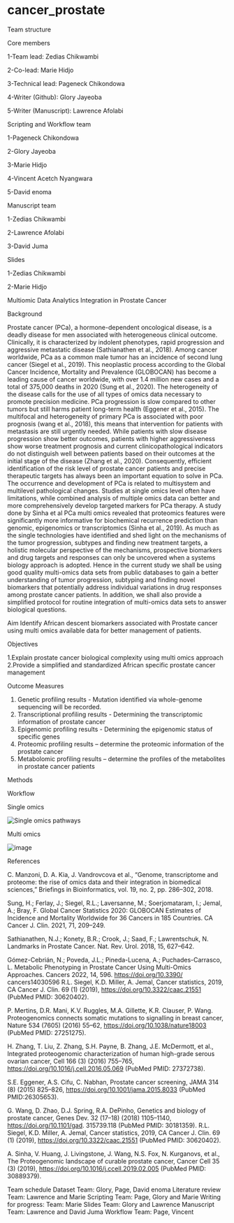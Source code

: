 # cancer_prostate

Team structure

Core members

1-Team lead: Zedias Chikwambi

2-Co-lead: Marie Hidjo

3-Technical lead: Pageneck Chikondowa

4-Writer (Github): Glory Jayeoba

5-Writer (Manuscript): Lawrence Afolabi

Scripting and Workflow team 

1-Pageneck Chikondowa

2-Glory Jayeoba

3-Marie Hidjo

4-Vincent Acetch Nyangwara

5-David enoma

Manuscript team 

1-Zedias Chikwambi

2-Lawrence Afolabi

3-David Juma

Slides 

1-Zedias Chikwambi

2-Marie Hidjo




Multiomic Data Analytics Integration in Prostate Cancer

Background  

Prostate cancer (PCa), a hormone-dependent oncological disease, is a deadly disease for men associated with heterogeneous clinical outcome. Clinically, it is characterized by indolent phenotypes, rapid progression and aggressive metastatic disease (Sathianathen et al., 2018). Among cancer worldwide, PCa as a common male tumor has an incidence of second lung cancer (Siegel et al., 2019). This neoplastic process according to the Global Cancer Incidence, Mortality and Prevalence (GLOBOCAN) has become a leading cause of cancer worldwide, with over 1.4 million new cases and a total of 375,000 deaths in 2020 (Sung et al., 2020). The heterogeneity of the disease calls for the use of all types of omics data necessary to promote precision medicine. PCa progression is slow compared to other tumors but still harms patient long-term health (Eggener et al., 2015). The multifocal and heterogeneity of primary PCa is associated with poor prognosis (wang et al., 2018), this means that intervention for patients with metastasis are still urgently needed. While patients with slow disease progression show better outcomes, patients with higher aggressiveness show worse treatment prognosis and current clinicopathological indicators do not distinguish well between patients based on their outcomes at the initial stage of the disease (Zhang et al., 2020). Consequently, efficient identification of the risk level of prostate cancer patients and precise therapeutic targets has always been an important equation to solve in PCa. The occurrence and development of PCa is related to multisystem and multilevel pathological changes. Studies at single omics level often have limitations, while combined analysis of multiple omics data can better and more comprehensively develop targeted markers for PCa therapy. A study done by Sinha et al PCa multi omics revealed that proteomics features were significantly more informative for biochemical recurrence prediction than genomic, epigenomics or transcriptomics (Sinha et al., 2019). As much as the single technologies have identified and shed light on the mechanisms of the tumor progression, subtypes and finding new treatment targets, a holistic molecular perspective of the mechanisms, prospective biomarkers and drug targets and responses can only be uncovered when a systems biology approach is adopted. Hence in the current study we shall be using good quality multi-omics data sets from public databases to gain a better understanding of tumor progression, subtyping and finding novel biomarkers that potentially address individual variations in drug responses among prostate cancer patients. In addition, we shall also provide a simplified protocol for routine integration of multi-omics data sets to answer biological questions.


Aim
Identify African descent biomarkers associated with Prostate cancer using multi omics available data for better management of patients. 

Objectives

1.Explain prostate cancer biological complexity using multi omics approach
2.Provide a simplified and standardized African specific prostate cancer management 

Outcome Measures 

1.	Genetic profiling results - Mutation identified via whole-genome sequencing will be recorded.
2.	Transcriptional profiling results - Determining the transcriptomic information of prostate cancer
3.	Epigenomic profiling results - Determining the epigenomic status of specific genes
4.	Proteomic profiling results – determine the proteomic information of the prostate cancer
5.	Metabolomic profiling results – determine the profiles of the metabolites in prostate cancer patients

Methods

Workflow

Single omics

![Single omics pathways](https://user-images.githubusercontent.com/102041566/161955431-539e2ed4-c488-4e74-978e-ab74649aa6aa.PNG)


Multi omics

![image](https://user-images.githubusercontent.com/102041566/161955384-bdb603ec-f4fc-4853-9ddb-937009b3a510.png)










References 

C. Manzoni, D. A. Kia, J. Vandrovcova et al., “Genome, transcriptome and proteome: the rise of omics data and their integration in biomedical sciences,” Briefings in Bioinformatics, vol. 19, no. 2, pp. 286–302, 2018. 

Sung, H.; Ferlay, J.; Siegel, R.L.; Laversanne, M.; Soerjomataram, I.; Jemal, A.; Bray, F. Global Cancer Statistics 2020: GLOBOCAN Estimates of Incidence and Mortality Worldwide for 36 Cancers in 185 Countries. CA Cancer J. Clin. 2021, 71, 209–249. 

Sathianathen, N.J.; Konety, B.R.; Crook, J.; Saad, F.; Lawrentschuk, N. Landmarks in Prostate Cancer. Nat. Rev. Urol. 2018, 15, 627–642. 

Gómez-Cebrián, N.; Poveda, J.L.; Pineda-Lucena, A.; Puchades-Carrasco, L. Metabolic Phenotyping in Prostate Cancer Using Multi-Omics Approaches. Cancers 2022, 14, 596. https://doi.org/10.3390/ cancers14030596
R.L. Siegel, K.D. Miller, A. Jemal, Cancer statistics, 2019, CA Cancer J. Clin. 69 (1)
(2019), https://doi.org/10.3322/caac.21551 (PubMed PMID: 30620402). 

P. Mertins, D.R. Mani, K.V. Ruggles, M.A. Gillette, K.R. Clauser, P. Wang. Proteogenomics connects somatic mutations to signalling in breast cancer, Nature 534 (7605) (2016) 55–62, https://doi.org/10.1038/nature18003 (PubMed PMID: 27251275).

 H. Zhang, T. Liu, Z. Zhang, S.H. Payne, B. Zhang, J.E. McDermott, et al., Integrated
proteogenomic characterization of human high-grade serous ovarian cancer, Cell 166 (3) (2016) 755–765, https://doi.org/10.1016/j.cell.2016.05.069 (PubMed PMID: 27372738).

S.E. Eggener, A.S. Cifu, C. Nabhan, Prostate cancer screening, JAMA 314 (8) (2015) 825–826, https://doi.org/10.1001/jama.2015.8033 (PubMed PMID:26305653). 

G. Wang, D. Zhao, D.J. Spring, R.A. DePinho, Genetics and biology of prostate cancer, Genes Dev. 32 (17–18) (2018) 1105–1140, https://doi.org/10.1101/gad. 315739.118 (PubMed PMID: 30181359). 
R.L. Siegel, K.D. Miller, A. Jemal, Cancer statistics, 2019, CA Cancer J. Clin. 69 (1) (2019), https://doi.org/10.3322/caac.21551 (PubMed PMID: 30620402). 

A. Sinha, V. Huang, J. Livingstone, J. Wang, N.S. Fox, N. Kurganovs, et al., The Proteogenomic landscape of curable prostate cancer, Cancer Cell 35 (3) (2019), https://doi.org/10.1016/j.ccell.2019.02.005 (PubMed PMID: 30889379). 


 
Team schedule
Dataset 
Team: Glory, Page, David enoma
Literature review
Team: Lawrence and Marie 
Scripting
Team: Page, Glory and Marie 
Writing for progress: 
Team: Marie 
Slides
Team: Glory and Lawrence
Manuscript
Team: Lawrence and David Juma
Workflow
Team: Page, Vincent  

